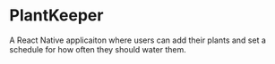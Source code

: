 # PlantKeeper
A React Native applicaiton where users can add their plants and set a schedule for how often they should water them. 